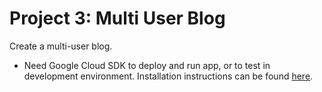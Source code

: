 # Project 3: Multi User Blog

Create a multi-user blog.

* Need Google Cloud SDK to deploy and run app, or to test in development environment. Installation instructions can be found [here][1].

[1]: https://cloud.google.com/sdk/downloads
